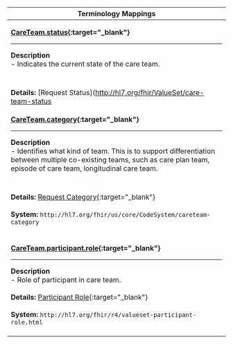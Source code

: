 |Terminology Mappings|
|---|
|<p>**[CareTeam.status](http://hl7.org/fhir/R4/careteam-definitions.html#CareTeam.status){:target="_blank"}**<hr>**Description**<br>- Indicates the current state of the care team.
<br><br>**Details:** [Request Status](http://hl7.org/fhir/ValueSet/care-team-status|4.0.1){:target="_blank"}<br><br>**System:** `http://hl7.org/fhir/request-status`<br><br>|
|<p>**[CareTeam.category](http://hl7.org/fhir/R4/careteam-definitions.html#CareTeam.category){:target="_blank"}**<hr>**Description**<br>- Identifies what kind of team. This is to support differentiation between multiple co-existing teams, such as care plan team, episode of care team, longitudinal care team.
<br><br>**Details:** [Request Category](http://hl7.org/fhir/valueset-care-team-category.html){:target="_blank"}<br><br>**System:** `http://hl7.org/fhir/us/core/CodeSystem/careteam-category`<br><br>|
|<p>**[CareTeam.participant.role](http://hl7.org/fhir/R4/careteam-definitions.html#CareTeam.participant.role){:target="_blank"}**<hr>**Description**<br>- Role of participant in care team.<br><br>**Details:** [Participant Role](http://hl7.org/fhir/careteam-definitions.html#CareTeam.participant.role){:target="_blank"}<br><br>**System:** `http://hl7.org/fhir/r4/valueset-participant-role.html`<br><br>|